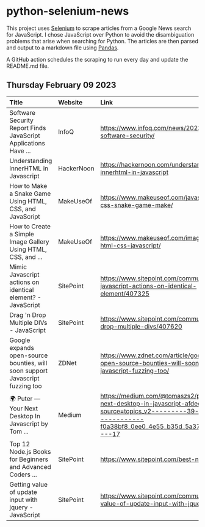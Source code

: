 # python-selenium-news

This project uses [Selenium](https://www.seleniumhq.org/) to scrape articles from a Google News search for JavaScript.
I chose JavaScript over Python to avoid the disambiguation problems that arise when searching for Python.
The articles are then parsed and output to a markdown file using [Pandas](https://pandas.pydata.org/).

A GitHub action schedules the scraping to run every day and update the README.md file.

## Thursday February 09 2023


| Title                                                                         | Website    | Link                                                                                                                                                                            |
|:------------------------------------------------------------------------------|:-----------|:--------------------------------------------------------------------------------------------------------------------------------------------------------------------------------|
| Software Security Report Finds JavaScript Applications Have ...               | InfoQ      | https://www.infoq.com/news/2023/02/veracode-software-security/                                                                                                                  |
| Understanding innerHTML in Javascript                                         | HackerNoon | https://hackernoon.com/understanding-innerhtml-in-javascript                                                                                                                    |
| How to Make a Snake Game Using HTML, CSS, and JavaScript                      | MakeUseOf  | https://www.makeuseof.com/javascript-html-css-snake-game-make/                                                                                                                  |
| How to Create a Simple Image Gallery Using HTML, CSS, and ...                 | MakeUseOf  | https://www.makeuseof.com/image-gallery-html-css-javascript/                                                                                                                    |
| Mimic Javascript actions on identical element? - JavaScript                   | SitePoint  | https://www.sitepoint.com/community/t/mimic-javascript-actions-on-identical-element/407325                                                                                      |
| Drag 'n Drop Multiple DIVs - JavaScript                                       | SitePoint  | https://www.sitepoint.com/community/t/drag-n-drop-multiple-divs/407620                                                                                                          |
| Google expands open-source bounties, will soon support Javascript fuzzing too | ZDNet      | https://www.zdnet.com/article/google-expands-open-source-bounties-will-soon-support-javascript-fuzzing-too/                                                                     |
| 🌍 Puter — Your Next Desktop In Javascript  by Tom ...                         | Medium     | https://medium.com/@tomaszs2/puter-your-next-desktop-in-javascript-afdec4f5d2c7?source=topics_v2---------39-84--------------------f0a38bf8_0ee0_4e55_b35d_5a37c3ffc1b5-------17 |
| Top 12 Node.js Books for Beginners and Advanced Coders ...                    | SitePoint  | https://www.sitepoint.com/best-node-js-books/                                                                                                                                   |
| Getting value of update input with jquery - JavaScript                        | SitePoint  | https://www.sitepoint.com/community/t/getting-value-of-update-input-with-jquery/407461                                                                                          |